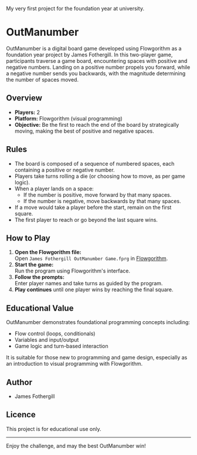 My very first project for the foundation year at university.

# OutManumber

OutManumber is a digital board game developed using Flowgorithm as a foundation year project by James Fothergill. In this two-player game, participants traverse a game board, encountering spaces with positive and negative numbers. Landing on a positive number propels you forward, while a negative number sends you backwards, with the magnitude determining the number of spaces moved.

## Overview

- **Players:** 2
- **Platform:** Flowgorithm (visual programming)
- **Objective:** Be the first to reach the end of the board by strategically moving, making the best of positive and negative spaces.

## Rules

- The board is composed of a sequence of numbered spaces, each containing a positive or negative number.
- Players take turns rolling a die (or choosing how to move, as per game logic).
- When a player lands on a space:
  - If the number is positive, move forward by that many spaces.
  - If the number is negative, move backwards by that many spaces.
- If a move would take a player before the start, remain on the first square.
- The first player to reach or go beyond the last square wins.

## How to Play

1. **Open the Flowgorithm file:**  
   Open `James Fothergill OutManumber Game.fprg` in [Flowgorithm](https://flowgorithm.org/).
2. **Start the game:**  
   Run the program using Flowgorithm's interface.
3. **Follow the prompts:**  
   Enter player names and take turns as guided by the program.
4. **Play continues** until one player wins by reaching the final square.

## Educational Value

OutManumber demonstrates foundational programming concepts including:
- Flow control (loops, conditionals)
- Variables and input/output
- Game logic and turn-based interaction

It is suitable for those new to programming and game design, especially as an introduction to visual programming with Flowgorithm.

## Author

- James Fothergill

## Licence

This project is for educational use only.

---

Enjoy the challenge, and may the best OutManumber win!
